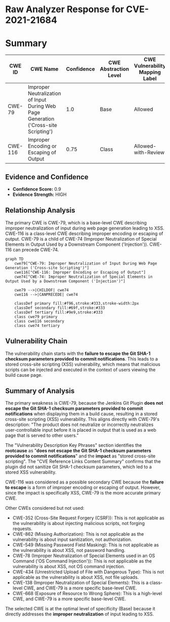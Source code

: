 # Raw Analyzer Response for CVE-2021-21684

# Summary
| CWE ID | CWE Name | Confidence | CWE Abstraction Level | CWE Vulnerability Mapping Label | CWE-Vulnerability Mapping Notes |
|---|---|---|---|---|---|
| CWE-79 | Improper Neutralization of Input During Web Page Generation ('Cross-site Scripting') | 1.0 | Base | Allowed | Primary CWE |
| CWE-116 | Improper Encoding or Escaping of Output | 0.75 | Class | Allowed-with-Review | Secondary Candidate |

## Evidence and Confidence

*   **Confidence Score:** 0.9
*   **Evidence Strength:** HIGH

## Relationship Analysis
The primary CWE is CWE-79, which is a base-level CWE describing improper neutralization of input during web page generation leading to XSS. CWE-116 is a class-level CWE describing improper encoding or escaping of output. CWE-79 is a child of CWE-74 (Improper Neutralization of Special Elements in Output Used by a Downstream Component ('Injection')). CWE-116 can precede CWE-74.

```mermaid
graph TD
    cwe79["CWE-79: Improper Neutralization of Input During Web Page Generation ('Cross-site Scripting')"]
    cwe116["CWE-116: Improper Encoding or Escaping of Output"]
    cwe74["CWE-74: Improper Neutralization of Special Elements in Output Used by a Downstream Component ('Injection')"]
    
    cwe79 -->|CHILDOF| cwe74
    cwe116 -->|CANPRECEDE| cwe74
    
    classDef primary fill:#f96,stroke:#333,stroke-width:2px
    classDef secondary fill:#69f,stroke:#333
    classDef tertiary fill:#9e9,stroke:#333
    class cwe79 primary
    class cwe116 secondary
    class cwe74 tertiary
```

## Vulnerability Chain
The vulnerability chain starts with the **failure to escape the Git SHA-1 checksum parameters provided to commit notifications**. This leads to a stored cross-site scripting (XSS) vulnerability, which means that malicious scripts can be injected and executed in the context of users viewing the build cause page.

## Summary of Analysis
The primary weakness is CWE-79, because the Jenkins Git Plugin **does not escape the Git SHA-1 checksum parameters provided to commit notifications** when displaying them in a build cause, resulting in a stored cross-site scripting (XSS) vulnerability. This aligns directly with CWE-79's description: "The product does not neutralize or incorrectly neutralizes user-controllable input before it is placed in output that is used as a web page that is served to other users."

The "Vulnerability Description Key Phrases" section identifies the **rootcause** as "**does not escape the Git SHA-1 checksum parameters provided to commit notifications**" and the **impact** as "stored cross-site scripting". The "CVE Reference Links Content Summary" confirms that the plugin did not sanitize Git SHA-1 checksum parameters, which led to a stored XSS vulnerability.

CWE-116 was considered as a possible secondary CWE because the **failure to escape** is a form of improper encoding or escaping of output. However, since the impact is specifically XSS, CWE-79 is the more accurate primary CWE.

Other CWEs considered but not used:

*   CWE-352 (Cross-Site Request Forgery (CSRF)): This is not applicable as the vulnerability is about injecting malicious scripts, not forging requests.
*   CWE-862 (Missing Authorization): This is not applicable as the vulnerability is about input sanitization, not authorization.
*   CWE-549 (Missing Password Field Masking): This is not applicable as the vulnerability is about XSS, not password handling.
*   CWE-78 (Improper Neutralization of Special Elements used in an OS Command ('OS Command Injection')): This is not applicable as the vulnerability is about XSS, not OS command injection.
*   CWE-434 (Unrestricted Upload of File with Dangerous Type): This is not applicable as the vulnerability is about XSS, not file uploads.
*   CWE-138 (Improper Neutralization of Special Elements): This is a class-level CWE, and CWE-79 is a more specific base-level CWE.
*   CWE-668 (Exposure of Resource to Wrong Sphere): This is a high-level CWE, and CWE-79 is a more specific base-level CWE.

The selected CWE is at the optimal level of specificity (Base) because it directly addresses the **improper neutralization** of input leading to XSS.